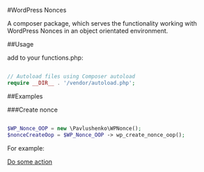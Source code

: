 #WordPress Nonces

A composer package, which serves the functionality working with WordPress Nonces in an object orientated environment.

##Usage

add to your functions.php:

```php

// Autoload files using Composer autoload
require __DIR__ . '/vendor/autoload.php';

```

##Examples

###Create nonce

```php

$WP_Nonce_OOP = new \Pavlushenko\WPNonce();
$nonceCreateOop = $WP_Nonce_OOP -> wp_create_nonce_oop();


```

For example:

<a href='myplugin.php?do_something=some_action&_wpnonce=<?php echo $nonceCreateOop; ?>'>Do some action</a>


